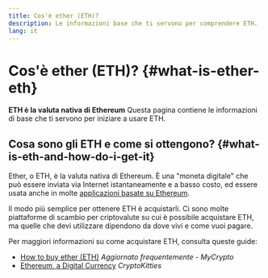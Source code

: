 ```yaml
---
title: Cos'è ether (ETH)?
description: Le informazioni base che ti servono per comprendere ETH.
lang: it
---
```


# Cos'è ether (ETH)? {#what-is-ether-eth}

<FeaturedText>

**ETH è la valuta nativa di Ethereum** Questa pagina contiene le informazioni di base che ti servono per iniziare a usare ETH.

</FeaturedText>

## Cosa sono gli ETH e come si ottengono? {#what-is-eth-and-how-do-i-get-it}

Ether, o ETH, è la valuta nativa di Ethereum. È una "moneta digitale" che può essere inviata via Internet istantaneamente e a basso costo, ed essere usata anche in molte [applicazioni basate su Ethereum](/apps/).

Il modo più semplice per ottenere ETH è acquistarli. Ci sono molte piattaforme di scambio per criptovalute su cui è possibile acquistare ETH, ma quelle che devi utilizzare dipendono da dove vivi e come vuoi pagare.

Per maggiori informazioni su come acquistare ETH, consulta queste guide:

- [How to buy ether (ETH)](https://support.mycrypto.com/how-to/getting-started/how-to-buy-ether-with-usd) _Aggiornato frequentemente - MyCrypto_
- [Ethereum, a Digital Currency](https://www.cryptokitties.co/faq#ethereum-a-digital-currency) _CryptoKitties_
